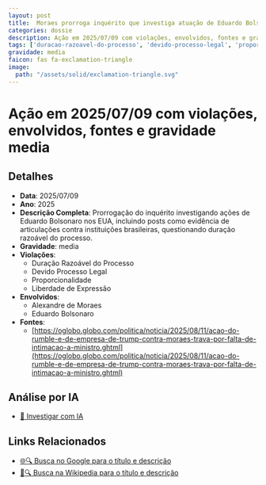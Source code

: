 ```yaml
---
layout: post
title:  Moraes prorroga inquérito que investiga atuação de Eduardo Bolsonaro nos EUA; inclusão de posts como evidência
categories: dossie
description: Ação em 2025/07/09 com violações, envolvidos, fontes e gravidade media
tags: ['duracao-razoavel-do-processo', 'devido-processo-legal', 'proporcionalidade', 'liberdade-de-expressao', 'alexandre-de-moraes', 'eduardo-bolsonaro', 'gravidade-media']
gravidade: media
faicon: fas fa-exclamation-triangle
image:
  path: "/assets/solid/exclamation-triangle.svg"
---
```


# Ação em 2025/07/09 com violações, envolvidos, fontes e gravidade media

## Detalhes
- **Data**: 2025/07/09
- **Ano**: 2025
- **Descrição Completa**: Prorrogação do inquérito investigando ações de Eduardo Bolsonaro nos EUA, incluindo posts como evidência de articulações contra instituições brasileiras, questionando duração razoável do processo.
- **Gravidade**: media <i class="fas fas fa-exclamation-triangle fa-2x"></i>
- **Violações**:
  - Duração Razoável do Processo
  - Devido Processo Legal
  - Proporcionalidade
  - Liberdade de Expressão
- **Envolvidos**:
  - Alexandre de Moraes
  - Eduardo Bolsonaro
- **Fontes**:
  - [https://oglobo.globo.com/politica/noticia/2025/08/11/acao-do-rumble-e-de-empresa-de-trump-contra-moraes-trava-por-falta-de-intimacao-a-ministro.ghtml](https://oglobo.globo.com/politica/noticia/2025/08/11/acao-do-rumble-e-de-empresa-de-trump-contra-moraes-trava-por-falta-de-intimacao-a-ministro.ghtml)

## Análise por IA
- [🤖 Investigar com IA](https://www.perplexity.ai/search?q=%22Alexandre%20de%20Moraes%22%20Moraes%20prorroga%20inqu%C3%A9rito%20que%20investiga%20atua%C3%A7%C3%A3o%20de%20Eduardo%20Bolsonaro%20nos%20EUA%3B%20inclus%C3%A3o%20de%20posts%20como%20evid%C3%AAncia%20Prorroga%C3%A7%C3%A3o%20do%20inqu%C3%A9rito%20investigando%20a%C3%A7%C3%B5es%20de%20Eduardo%20Bolsonaro%20nos%20EUA%2C%20incluindo%20posts%20como%20evid%C3%AAncia%20de%20articula%C3%A7%C3%B5es%20contra%20institui%C3%A7%C3%B5es%20brasileiras%2C%20questionando%20dura%C3%A7%C3%A3o%20razo%C3%A1vel%20do%20processo.%20Dura%C3%A7%C3%A3o%20Razo%C3%A1vel%20do%20Processo%20Devido%20Processo%20Legal%20Proporcionalidade%20Liberdade%20de%20Express%C3%A3o%202025%20gravidade%20media)

## Links Relacionados
- [🌐🔍 Busca no Google para o título e descrição](https://www.google.com/search?q=%22Alexandre%20de%20Moraes%22%20Moraes%20prorroga%20inqu%C3%A9rito%20que%20investiga%20atua%C3%A7%C3%A3o%20de%20Eduardo%20Bolsonaro%20nos%20EUA%3B%20inclus%C3%A3o%20de%20posts%20como%20evid%C3%AAncia%20Prorroga%C3%A7%C3%A3o%20do%20inqu%C3%A9rito%20investigando%20a%C3%A7%C3%B5es%20de%20Eduardo%20Bolsonaro%20nos%20EUA%2C%20incluindo%20posts%20como%20evid%C3%AAncia%20de%20articula%C3%A7%C3%B5es%20contra%20institui%C3%A7%C3%B5es%20brasileiras%2C%20questionando%20dura%C3%A7%C3%A3o%20razo%C3%A1vel%20do%20processo.%20Dura%C3%A7%C3%A3o%20Razo%C3%A1vel%20do%20Processo%20Devido%20Processo%20Legal%20Proporcionalidade%20Liberdade%20de%20Express%C3%A3o%202025%20gravidade%20media)
- [📖🔍 Busca na Wikipedia para o título e descrição](https://pt.wikipedia.org/w/index.php?search=%22Alexandre%20de%20Moraes%22%20Moraes%20prorroga%20inqu%C3%A9rito%20que%20investiga%20atua%C3%A7%C3%A3o%20de%20Eduardo%20Bolsonaro%20nos%20EUA%3B%20inclus%C3%A3o%20de%20posts%20como%20evid%C3%AAncia%20Prorroga%C3%A7%C3%A3o%20do%20inqu%C3%A9rito%20investigando%20a%C3%A7%C3%B5es%20de%20Eduardo%20Bolsonaro%20nos%20EUA%2C%20incluindo%20posts%20como%20evid%C3%AAncia%20de%20articula%C3%A7%C3%B5es%20contra%20institui%C3%A7%C3%B5es%20brasileiras%2C%20questionando%20dura%C3%A7%C3%A3o%20razo%C3%A1vel%20do%20processo.%20Dura%C3%A7%C3%A3o%20Razo%C3%A1vel%20do%20Processo%20Devido%20Processo%20Legal%20Proporcionalidade%20Liberdade%20de%20Express%C3%A3o%202025%20gravidade%20media)

